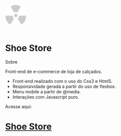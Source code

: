 

 ![Alt text](img/logo.png)  
 <br>
 <h1> 
Shoe Store</h1> 
 
Sobre

<p>Front-end de e-commerce de loja de calçados. </p>

- Front-end realizado com o uso do Css3 e Html5.
- Responsividade gerada a partir do uso de flexbox.
- Menu mobile a partir de @media.
- Interações com Javascript puro.

Acesse aqui: 

[Shoe Store](https://laura-fg.github.io/SHOE-LOJA/)
=======
